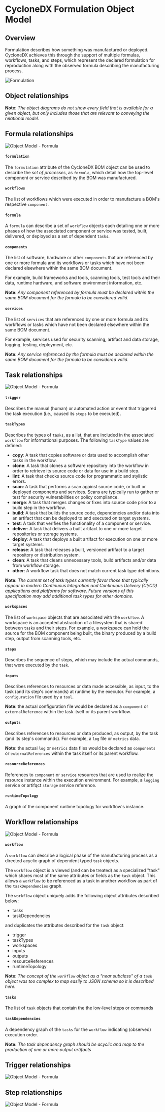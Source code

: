 # CycloneDX Formulation Object Model

## Overview

Formulation describes how something was manufactured or deployed. CycloneDX achieves this through the support of multiple formulas, workflows, tasks, and steps, which represent the declared formulation for reproduction along with the observed formula describing the manufacturing process.

![Formulation](images/Object-Model/Formulation.svg)

## Object relationships

**Note**: *The object diagrams do not show every field that is available for a given object, but only includes those that are relevant to conveying the relational model.*

## Formula relationships

![Object Model - Formula](images/Object-Model/formula.svg)

#### `formulation`

The `formulation` attribute of the CycloneDX BOM object can be used to describe the *set of processes*, as `formula`, which detail how the top-level component or service described by the BOM was manufactured.

#### `workflows`

The list of workflows which were executed in order to manufacture a BOM's respective `component`.

#### `formula`

A `formula` can describe a set of `workflow` objects each detailing one or more phases of how the associated component or service was tested, built, delivered, or deployed as a set of dependent `tasks`. 

#### `components`

The list of software, hardware or other `components` that are referenced by one or more formula and its workflows or tasks which have not been declared elsewhere within the same BOM document.

For example, build frameworks and tools, scanning tools, test tools and their data, runtime hardware, and software environment information, etc.

**Note**: *Any component referenced by formula must be declared within the same BOM document for the formula to be considered valid.*

#### `services`

The list of `services` that are referenced by one or more formula and its workflows or tasks which have not been declared elsewhere within the same BOM document.

For example, services used for security scanning, artifact and data storage, logging, testing, deployment, etc.

**Note**: *Any service referenced by the formula must be declared within the same BOM document for the formula to be considered valid.*

## Task relationships

![Object Model - Formula](images/Object-Model/task.svg)

#### `trigger`

Describes the manual (human) or automated action or event that triggered the task execution (i.e., caused its `steps` to be executed). 

#### `taskTypes`

Describes the types of `tasks`, as a list, that are included in the associated `workflow` for informational purposes. The following `taskType` values are defined:

- **copy**: A task that copies software or data used to accomplish other tasks in the workflow.
- **clone**: A task that clones a software repository into the workflow in order to retrieve its source code or data for use in a build step.
- **lint**: A task that checks source code for programmatic and stylistic errors.
- **scan**: A task that performs a scan against source code, or built or deployed components and services. Scans are typically run to gather or test for security vulnerabilities or policy compliance.
- **merge**: A task that merges changes or fixes into source code prior to a build step in the workflow.
- **build**: A task that builds the source code, dependencies and/or data into an artifact that can be deployed to and executed on target systems.
- **test**: A task that verifies the functionality of a component or service.
- **deliver**: A task that delivers a built artifact to one or more target repositories or storage systems.
- **deploy**: A task that deploys a built artifact for execution on one or more target systems.
- **release**: A task that releases a built, versioned artifact to a target repository or distribution system.
- **clean**: A task that cleans unnecessary tools, build artifacts and/or data from workflow storage.
- **other**: A workflow task that does not match current task type definitions.

**Note:** *The current set of task types currently favor those that typically appear in modern Continuous Integration and Continuous Delivery (CI/CD) applications and platforms for software.* *Future versions of this specification may add additional task types for other domains.*

#### `workspaces`

The list of `workspace` objects that are associated with the `workflow`. A workspace is an accepted abstraction of a filesystem that is shared between `tasks` and their steps. For example, a workspace can hold the source for the BOM component being built, the binary produced by a build step, output from scanning tools, etc.

#### `steps`

Describes the sequence of steps, which may include the actual commands, that were executed by the `task`.

#### `inputs`

Describes references to resources or data made accessible, as input, to the task (and its step's commands) at runtime by the executor. For example, a `configuration` file used by a `tool`.  

**Note**: the actual configuration file would be declared as a `component` or `externalReference` within the task itself or its parent workflow.

#### `outputs`

Describes references to resources or data produced, as output, by the task (and its step's commands). For example, a `log` file or `metrics` data.

**Note**: the actual `log` or `metrics` data files would be declared as `components` or `externalReferences` within the task itself or its parent workflow.

#### `resourceReferences`

References to `component` or `service` resources that are used to realize the resource instance within the execution environment.  For example, a `logging` service or artifqct `storage` service reference.

#### `runtimeTopology`

A graph of the component runtime topology for workflow's instance.

## Workflow relationships

![Object Model - Formula](images/Object-Model/workflow.svg)

#### `workflow`

A `workflow` can describe a logical phase of the manufacturing process as a directed acyclic graph of dependent typed `task` objects.

The `workflow` object is a viewed (and can be treated) as a specialized "task" which shares most of the same attributes or fields as the `task` object. This  allows a `workflow` to be referenced as a task in another workflow as part of the `taskDependencies` graph. 

The `workflow` object uniquely adds the following object attributes described below:

* tasks
* taskDependencies  

and duplicates the attributes described for the `task` object:

* trigger
* taskTypes
* workspaces
* inputs
* outputs
* resourceReferences
* runtimeTopology

**Note**: *The concept of the `workflow` object as a "near subclass" of a `task` object was too complex to map easily to JSON schema so it is described here.* 

#### `tasks`

The list of `task` objects that contain the the low-level steps or commands

#### `taskDependencies`

A dependency graph of the `tasks` for the `workflow` indicating (observed) execution order.

**Note:** *The task dependency graph should be acyclic and map to the production of one or more output artifacts* 

## Trigger relationships

![Object Model - Formula](images/Object-Model/trigger.svg)


## Step relationships

![Object Model - Formula](images/Object-Model/step.svg)

#### 

<div style="page-break-after: always; visibility: hidden">
\newpage
</div>
